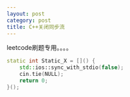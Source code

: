 ```yaml
---
layout: post
category: post
title: C++关闭同步流
---
```


leetcode刷题专用。。。。

```c++
static int Static_X = []() {
	std::ios::sync_with_stdio(false);
	cin.tie(NULL);
	return 0;
}();

```